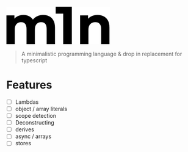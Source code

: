 ![m1n logo](assets/m1n.svg)

> A minimalistic programming language & drop in replacement for typescript

# Features

- [ ] Lambdas
- [ ] object / array literals
- [ ] scope detection
- [ ] Deconstructing
- [ ] derives
- [ ] async / arrays
- [ ] stores

